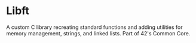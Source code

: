 # Libft
A custom C library recreating standard functions and adding utilities for memory management, strings, and linked lists. Part of 42's Common Core.

